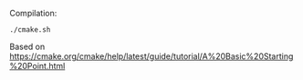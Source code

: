 Compilation:
```
./cmake.sh
```

Based on https://cmake.org/cmake/help/latest/guide/tutorial/A%20Basic%20Starting%20Point.html
